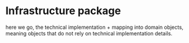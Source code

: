 # Infrastructure package
here we go, the technical implementation + mapping into domain objects, meaning objects that do not rely on technical implementation details.